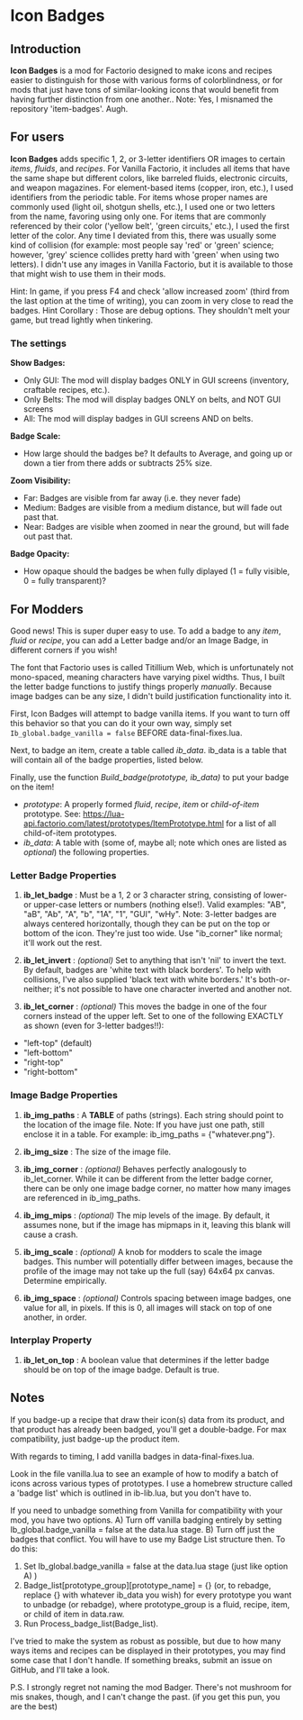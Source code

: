 # Icon Badges
## Introduction
**Icon Badges** is a mod for Factorio designed to make icons and recipes easier to distinguish for those with various forms of colorblindness, or for mods that just have tons of similar-looking icons that would benefit from having further distinction from one another..
Note: Yes, I misnamed the repository 'item-badges'. Augh.

## For users
**Icon Badges** adds specific 1, 2, or 3-letter identifiers OR images to certain *items*, *fluids*, and *recipes*. For Vanilla Factorio, it includes all items that have the same shape but different colors, like barreled fluids, electronic circuits, and weapon magazines. For element-based items (copper, iron, etc.), I used identifiers from the periodic table. For items whose proper names are commonly used (light oil, shotgun shells, etc.), I used one or two letters from the name, favoring using only one. For items that are commonly referenced by their color ('yellow belt', 'green circuits,' etc.), I used the first letter of the color. Any time I deviated from this, there was usually some kind of collision (for example: most people say 'red' or 'green' science; however, 'grey' science collides pretty hard with 'green' when using two letters). I didn't use any images in Vanilla Factorio, but it is available to those that might wish to use them in their mods.

Hint: In game, if you press F4 and check 'allow increased zoom' (third from the last option at the time of writing), you can zoom in very close to read the badges.
Hint Corollary : Those are debug options. They shouldn't melt your game, but tread lightly when tinkering.

### The settings
**Show Badges:**
  - Only GUI: The mod will display badges ONLY in GUI screens (inventory, craftable recipes, etc.).
  - Only Belts: The mod will display badges ONLY on belts, and NOT GUI screens
  - All: The mod will display badges in GUI screens AND on belts.

**Badge Scale:**
  - How large should the badges be? It defaults to Average, and going up or down a tier from there adds or subtracts 25% size.

**Zoom Visibility:**
  - Far: Badges are visible from far away (i.e. they never fade)
  - Medium: Badges are visible from a medium distance, but will fade out past that.
  - Near: Badges are visible when zoomed in near the ground, but will fade out past that.

**Badge Opacity:**
  - How opaque should the badges be when fully diplayed (1 = fully visible, 0 = fully transparent)?

## For Modders
Good news! This is super duper easy to use. To add a badge to any *item*, *fluid* or *recipe*, you can add a Letter badge and/or an Image Badge, in different corners if you wish!

The font that Factorio uses is called Titillium Web, which is unfortunately not mono-spaced, meaning characters have varying pixel widths. Thus, I built the letter badge functions to justify things properly *manually*. Because image badges can be any size, I didn't build justification functionality into it.

First, Icon Badges will attempt to badge vanilla items. If you want to turn off this behavior so that you can do it your own way, simply set `Ib_global.badge_vanilla = false` BEFORE data-final-fixes.lua.

Next, to badge an item, create a table called *ib_data*. ib_data is a table that will contain all of the badge properties, listed below.

Finally, use the function *Build_badge(prototype, ib_data)* to put your badge on the item!
  - *prototype*: A properly formed *fluid*, *recipe*, *item* or *child-of-item* prototype. See: https://lua-api.factorio.com/latest/prototypes/ItemPrototype.html for a list of all child-of-item prototypes.
  - *ib_data*: A table with (some of, maybe all; note which ones are listed as *optional*) the following properties.

### Letter Badge Properties
1. **ib_let_badge** :
   Must be a 1, 2 or 3 character string, consisting of lower- or upper-case letters or numbers (nothing else!). Valid examples: "AB", "aB", "Ab", "A", "b", "1A", "1", "GUI", "wHy".
   Note: 3-letter badges are always centered horizontally, though they can be put on the top or bottom of the icon. They're just too wide. Use "ib_corner" like normal; it'll work out the rest.

2. **ib_let_invert** :
   *(optional)* Set to anything that isn't 'nil' to invert the text. By default, badges are 'white text with black borders'. To help with collisions, I've also supplied 'black text with white borders.' It's both-or-neither; it's not possible to have one character inverted and another not.

3. **ib_let_corner** :
   *(optional)* This moves the badge in one of the four corners instead of the upper left. Set to one of the following EXACTLY as shown (even for 3-letter badges!!):
  - "left-top"     (default)
  - "left-bottom"
  - "right-top"
  - "right-bottom"

### Image Badge Properties
1. **ib_img_paths** :
   A **TABLE** of paths (strings). Each string should point to the location of the image file. Note: If you have just one path, still enclose it in a table. For example: ib_img_paths = {"whatever.png"}.

2. **ib_img_size** :
   The size of the image file.

3. **ib_img_corner** :
   *(optional)* Behaves perfectly analogously to ib_let_corner. While it can be different from the letter badge corner, there can be only one image badge corner, no matter how many images are referenced in ib_img_paths.

4. **ib_img_mips** :
   *(optional)* The mip levels of the image. By default, it assumes none, but if the image has mipmaps in it, leaving this blank will cause a crash.

5. **ib_img_scale** :
   *(optional)* A knob for modders to scale the image badges. This number will potentially differ between images, because the profile of the image may not take up the full (say) 64x64 px canvas. Determine empirically.

6. **ib_img_space** :
   *(optional)* Controls spacing between image badges, one value for all, in pixels. If this is 0, all images will stack on top of one another, in order.

### Interplay Property
1. **ib_let_on_top** :
   A boolean value that determines if the letter badge should be on top of the image badge. Default is true.

## Notes
If you badge-up a recipe that draw their icon(s) data from its product, and that product has already been badged, you'll get a double-badge. For max compatibility, just badge-up the product item.

With regards to timing, I add vanilla badges in data-final-fixes.lua.

Look in the file vanilla.lua to see an example of how to modify a batch of icons across various types of prototypes. I use a homebrew structure called a 'badge list' which is outlined in ib-lib.lua, but you don't have to.

If you need to unbadge something from Vanilla for compatibility with your mod, you have two options. 
A) Turn off vanilla badging entirely by setting Ib_global.badge_vanilla = false at the data.lua stage.
B) Turn off just the badges that conflict. You will have to use my Badge List structure then. To do this:
   1) Set Ib_global.badge_vanilla = false at the data.lua stage (just like option A) )
   2) Badge_list[prototype_group][prototype_name] = {} (or, to rebadge, replace {} with whatever ib_data you wish) for every prototype you want to unbadge (or rebadge), where prototype_group is a fluid, recipe, item, or child of item in data.raw.
   3) Run Process_badge_list(Badge_list).

I've tried to make the system as robust as possible, but due to how many ways items and recipes can be displayed in their prototypes, you may find some case that I don't handle. If something breaks, submit an issue on GitHub, and I'll take a look.

P.S. I strongly regret not naming the mod Badger. There's not mushroom for mis snakes, though, and I can't change the past. (if you get this pun, you are the best)
